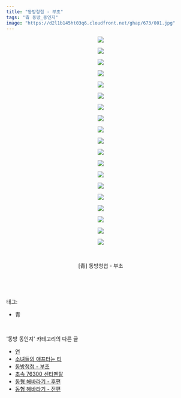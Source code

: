 ```yaml
---
title: "동방청첩 - 부초"
tags: "青 동방_동인지"
image: "https://d2l1b145ht03q6.cloudfront.net/ghap/673/001.jpg"
---
```

<div class="article">
<p style="text-align: center; clear: none; float: none;"><img src="{{ site.imgserver1 }}/ghap/673/001.jpg"/></p>
<p style="text-align: center; clear: none; float: none;"><img src="{{ site.imgserver1 }}/ghap/673/002.jpg"/></p>
<p style="text-align: center; clear: none; float: none;"><img src="{{ site.imgserver1 }}/ghap/673/003.jpg"/></p>
<p style="text-align: center; clear: none; float: none;"><img src="{{ site.imgserver1 }}/ghap/673/004.jpg"/></p>
<p style="text-align: center; clear: none; float: none;"><img src="{{ site.imgserver1 }}/ghap/673/005.jpg"/></p>
<p style="text-align: center; clear: none; float: none;"><img src="{{ site.imgserver1 }}/ghap/673/006.jpg"/></p>
<p style="text-align: center; clear: none; float: none;"><img src="{{ site.imgserver1 }}/ghap/673/007.jpg"/></p>
<p style="text-align: center; clear: none; float: none;"><img src="{{ site.imgserver1 }}/ghap/673/008.jpg"/></p>
<p style="text-align: center; clear: none; float: none;"><img src="{{ site.imgserver1 }}/ghap/673/009.jpg"/></p>
<p style="text-align: center; clear: none; float: none;"><img src="{{ site.imgserver1 }}/ghap/673/010.jpg"/></p>
<p style="text-align: center; clear: none; float: none;"><img src="{{ site.imgserver1 }}/ghap/673/011.jpg"/></p>
<p style="text-align: center; clear: none; float: none;"><img src="{{ site.imgserver1 }}/ghap/673/012.jpg"/></p>
<p style="text-align: center; clear: none; float: none;"><img src="{{ site.imgserver1 }}/ghap/673/013.jpg"/></p>
<p style="text-align: center; clear: none; float: none;"><img src="{{ site.imgserver1 }}/ghap/673/014.jpg"/></p>
<p style="text-align: center; clear: none; float: none;"><img src="{{ site.imgserver1 }}/ghap/673/015.jpg"/></p>
<p style="text-align: center; clear: none; float: none;"><img src="{{ site.imgserver1 }}/ghap/673/016.jpg"/></p>
<p style="text-align: center; clear: none; float: none;"><img src="{{ site.imgserver1 }}/ghap/673/017.jpg"/></p>
<p style="text-align: center; clear: none; float: none;"><img src="{{ site.imgserver1 }}/ghap/673/018.jpg"/></p>
<p style="text-align: center; clear: none; float: none;"><img src="{{ site.imgserver1 }}/ghap/673/019.jpg"/></p>
<p style="text-align: center; clear: none; float: none;"><br/></p>
<p style="text-align: center; clear: none; float: none;">[青] 동방청첩 - 부초</p>
<p><br/></p>
</div><br/>
<div class="tagTrail">
<p>태그: </p>
<ul>
<li>青</li>
</ul>
</div><br/>
<div class="another">
<p>'동방 동인지' 카테고리의 다른 글</p>
<ul>
<li><a href="/ghap_675">연</a></li>
<li><a href="/ghap_674">소녀들의 애프터눈 티</a></li>
<li><a href="/ghap_673">동방청첩 - 부초</a></li>
<li><a href="/ghap_672">초속 76300 센티멘탈</a></li>
<li><a href="/ghap_671">동형 해바라기 - 후편</a></li>
<li><a href="/ghap_670">동형 해바라기 - 전편</a></li>
</ul>
</div><br/>
<div class="cb_module cb_fluid">
<div class="cb_wrt cb_profile">
</div><!-- commentList close -->
</div><br/>
